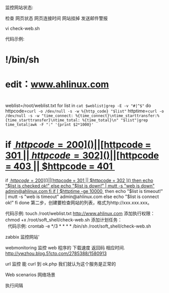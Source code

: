 

监控网站状态:


检查 网页状态
网页连接时间
网站挂掉 发送邮件警报

vi check-web.sh

代码示例:

# !/bin/sh
# edit：www.ahlinux.com
# 
weblist=/root/weblist.txt
for list in `cat $weblist|grep -E -v "#|^$"`
do
httpcode=`curl -o /dev/null -s -w %{http_code} "$list"`
httptime=`curl -o /dev/null -s -w "time_connect: %{time_connect}\ntime_starttransfer:%{time_starttransfer}\ntime_total: %{time_total}\n" "$list"|grep time_total|awk -F ":" '{print $2*1000}'`
# if [ $httpcode = 200 ]()||[ $httpcode = 301 ]()||[ $httpcode = 302 ]()||[ $httpcode = 403 ]()||[ $httpcode = 401 ]()
if [ $httpcode = 200 ]()||[ $httpcode = 301 ]()||[ $httpcode = 302 ]()
then
echo "$list is checked ok!"
else
echo "$list is down!" | mutt -s "web is down" admin@ahlinux.com
fi
if [ $httptime -ge 10000 ]()
then
echo "$list is timeout!" | mutt -s "web is timeout" admin@ahlinux.com
else
echo "$list is connect ok!"
fi
done
第二步，创建要检查网站的列表，格式为http://xxx.xxx.xxx。


代码示例:
touch /root/weblist.txt
http://www.ahlinux.com
添加执行权限：  
chmod +x /root/soft_shell/check-web.sh
添加计划任务：  
 
代码示例:
crontab -e
*/3 * * * * /bin/sh /root/soft_shell/check-web.sh






zabbix   监控网站'






webmonitoring
 监控 web 程序的
 下载速度  返回码  相应时间. 
http://ywzhou.blog.51cto.com/2785388/1580913




url 监控
 能 curl 到 ok.php   我们就认为这个服务是正常的


Web scenarios 网络场景

执行间隔



